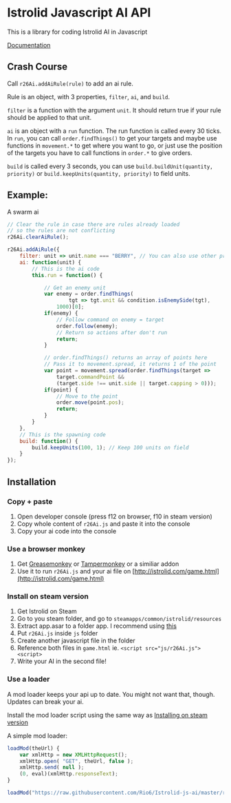 # Istrolid Javascript AI API
This is a library for coding Istrolid AI in Javascript

[Documentation](https://Rio6.github.io/Istrolid-js-ai)

## Crash Course
Call `r26Ai.addAiRule(rule)` to add an ai rule.

Rule is an object, with 3 properties, `filter`, `ai`, and `build`.

`filter` is a function with the argument `unit`.
It should return true if your rule should be applied to that unit.

`ai` is an object with a `run` function. The run function is called every 30 ticks.
In `run`, you can call `order.findThings()` to get your targets
and maybe use functions in `movement.*` to get where you want to go, or just
use the position of the targets you have to call functions in `order.*`
to give orders.

`build` is called every 3 seconds, you can use `build.buildUnit(quantity, priority)` or `build.keepUnits(quantity, priority)` to
field units.

## Example:
A swarm ai
```javascript
// Clear the rule in case there are rules already loaded
// so the rules are not conflicting
r26Ai.clearAiRule();

r26Ai.addAiRule({
    filter: unit => unit.name === "BERRY", // You can also use other properties, like unit.spec
    ai: function(unit) {
        // This is the ai code
        this.run = function() {

            // Get an enemy unit
            var enemy = order.findThings(
                    tgt => tgt.unit && condition.isEnemySide(tgt),
                1000)[0];
            if(enemy) {
                // Follow command on enemy = target
                order.follow(enemy);
                // Return so actions after don't run
                return;
            }

            // order.findThings() returns an array of points here
            // Pass it to movement.spread, it returns 1 of the point
            var point = movement.spread(order.findThings(target =>
                target.commandPoint &&
                (target.side !== unit.side || target.capping > 0)));
            if(point) {
                // Move to the point
                order.move(point.pos);
                return;
            }
        }
    },
    // This is the spawning code
    build: function() {
        build.keepUnits(100, 1); // Keep 100 units on field
    }
});
```

## Installation
### Copy + paste
1. Open developer console (press f12 on browser, f10 in steam version)
2. Copy whole content of `r26Ai.js` and paste it into the console
3. Copy your ai code into the console
### Use a browser monkey
1. Get [Greasemonkey](https://addons.mozilla.org/en-US/firefox/addon/greasemonkey/) or [Tampermonkey](https://chrome.google.com/webstore/detail/tampermonkey/dhdgffkkebhmkfjojejmpbldmpobfkfo) or a similiar addon
2. Use it to run `r26Ai.js` and your ai file on [http://istrolid.com/game.html](http://istrolid.com/game.html)
### Install on steam version
1. Get Istrolid on Steam
2. Go to you steam folder, and go to `steamapps/common/istrolid/resources`
3. Extract app.asar to a folder app. I recommend using [this](https://github.com/electron/asar)
4. Put `r26Ai.js` inside `js` folder
5. Create another javascript file in the folder
6. Reference both files in `game.html` ie. `<script src="js/r26Ai.js"><script>`
7. Write your AI in the second file!
### Use a loader
A mod loader keeps your api up to date. You might not want that, though. Updates can break your ai.

Install the mod loader script using the same way as [Installing on steam version](#installing-on-steam-version)

A simple mod loader:
```javascript
loadMod(theUrl) {
    var xmlHttp = new XMLHttpRequest();
    xmlHttp.open( "GET", theUrl, false );
    xmlHttp.send( null );
    (0, eval)(xmlHttp.responseText);
}

loadMod("https://raw.githubusercontent.com/Rio6/Istrolid-js-ai/master/r26Ai.js"));
```
